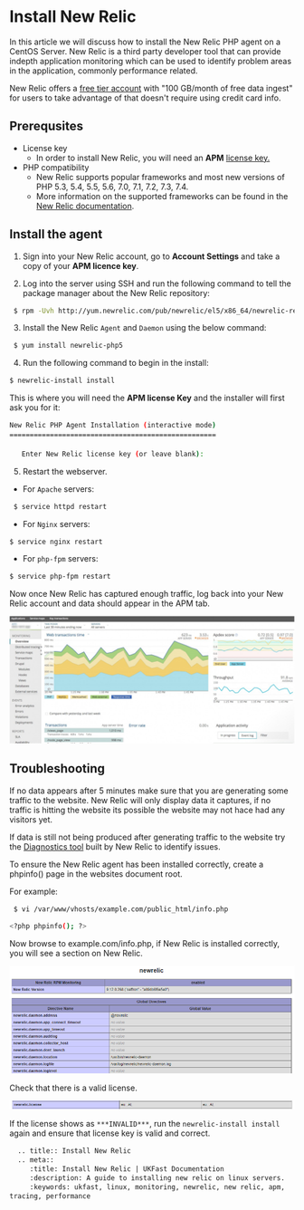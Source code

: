 # Install New Relic

In this article we will discuss how to install the New Relic PHP agent on a CentOS Server. New Relic is a third party developer tool that can provide indepth application monitoring which can be used to identify problem areas in the application, commonly performance related.

New Relic offers a [free tier account](https://newrelic.com/signup/) with "100 GB/month of free data ingest" for users to take advantage of that doesn't require using credit card info.

## Prerequsites 

- License key 
  - In order to install New Relic, you will need an **APM** [license key.](https://docs.newrelic.com/docs/accounts/install-new-relic/account-setup/license-key) 
- PHP compatibility 
  - New Relic supports popular frameworks and most new versions of PHP 5.3, 5.4, 5.5, 5.6, 7.0, 7.1, 7.2, 7.3, 7.4.
  - More information on the supported frameworks can be found in the [New Relic documentation](https://docs.newrelic.com/docs/agents/php-agent/getting-started/php-agent-compatibility-requirements).

## Install the agent

1. Sign into your New Relic account, go to **Account Settings** and take a copy of your **APM licence key**.

2. Log into the server using SSH and run the following command to tell the package manager about the New Relic repository:

```bash
 $ rpm -Uvh http://yum.newrelic.com/pub/newrelic/el5/x86_64/newrelic-repo-5-3.noarch.rpm
```

3. Install the New Relic `Agent` and `Daemon` using the below command:

```bash
 $ yum install newrelic-php5
 ```

 4. Run the following command to begin in the install:

 ```bash
 $ newrelic-install install
 ```

This is where you will need the **APM license Key** and the installer will first ask you for it:

```bash
New Relic PHP Agent Installation (interactive mode)
===================================================

   Enter New Relic license key (or leave blank):
```

5. Restart the webserver.

- For `Apache` servers:
```bash
 $ service httpd restart
```
- For `Nginx` servers:
```bash
$ service nginx restart
```
- For `php-fpm` servers:
```bash
$ service php-fpm restart
```

Now once New Relic has captured enough traffic, log back into your New Relic account and data should appear in the APM tab.

![New Relic Graph](files/newrelic-graph.PNG)

## Troubleshooting

If no data appears after 5 minutes make sure that you are generating some traffic to the website. New Relic will only display data it captures, if no traffic is hitting the website its possible the website may not hace had any visitors yet. 

If data is still not being produced after generating traffic to the website try the [Diagnostics tool](https://docs.newrelic.com/docs/using-new-relic/cross-product-functions/troubleshooting/new-relic-diagnostics) built by New Relic to identify issues.

To ensure the New Relic agent has been installed correctly, create a phpinfo() page in the websites document root.

For example:

```bash
 $ vi /var/www/vhosts/example.com/public_html/info.php
```
```bash
<?php phpinfo(); ?>
```
Now browse to example.com/info.php, if New Relic is installed correctly, you will see a section on New Relic.

![php-info page](files/newrelic-phpinfo.PNG)

Check that there is a valid license. 

![php-info licence](files/newrelic-license.PNG)

If the license shows as `***INVALID***`, run the `newrelic-install install` again and ensure that license key is valid and correct.

```eval_rst
  .. title:: Install New Relic
  .. meta::
     :title: Install New Relic | UKFast Documentation
     :description: A guide to installing new relic on linux servers.
     :keywords: ukfast, linux, monitoring, newrelic, new relic, apm, tracing, performance
```
